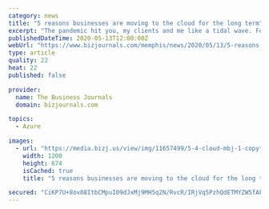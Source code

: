 ```yaml
---
category: news
title: "5 reasons businesses are moving to the cloud for the long term"
excerpt: "The pandemic hit you, my clients and me like a tidal wave. For my company it was all hands-on deck. Business continuity was the goal and implementing a functional and secure work-from-home business model was job one to keep our clients operational."
publishedDateTime: 2020-05-13T12:00:00Z
webUrl: "https://www.bizjournals.com/memphis/news/2020/05/13/5-reasons-businesses-are-moving-to-the-cloud-for.html"
type: article
quality: 22
heat: 22
published: false

provider:
  name: The Business Journals
  domain: bizjournals.com

topics:
  - Azure

images:
  - url: "https://media.bizj.us/view/img/11657499/5-4-cloud-mbj-1-copy*1200xx1202-676-0-2.jpg"
    width: 1200
    height: 674
    isCached: true
    title: "5 reasons businesses are moving to the cloud for the long term"

secured: "CiKP7U+8ov08ItbCMpuI09dJxMj9MH5q2N/RvcR/IRjVq5PzhQdETMYZW5fAF63B0r4+nR9huIZXC3BsIWQnMvK1Jj8LtC+0X7MNqz4zzjZenwLLVwboPO7zMK78TFzHoUjR5BARz/qJtkBcFnmZ0LP8+Z7prEqsAmE+vIONcWG5uUptDopyyLOgl9FAr8LQPTzWRuI/4DhUXMBgxvJWgMknjV3SY6RyGI6WYAZuND7MyrtpsCMfK7NJMlLL0LUJSYOs4hJN0VITbefQff/S1h+BFRSolvFBfPecG55tl8sKg+tBxUeGJ2NQJtj3PTQsxakSD9Vsw4xBiZr1OQAZ2QE8F+15vPxuK8r3axH6c1yzcngLZ20p1w5nwuhRF+oqUtBm77NHwYZt5iaO+xo0m0Je/kUPDSPCPk4x0v9ZKwS92DeoumTmt0CMbttw8gjfsJX3PtozuLndAAI2OAMX7V2okTaEvjCWLeAe54E3I4Q=;hJ3NEcG9tQH3i3aq/SUIkA=="
---
```



